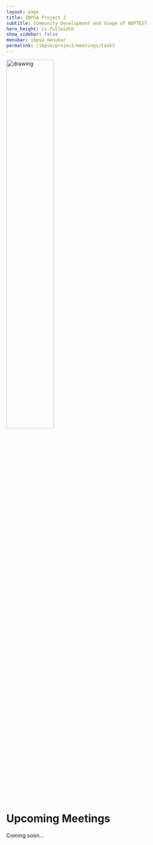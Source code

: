 ```yaml
---
layout: page
title: IBPSA Project 2
subtitle: Community Development and Usage of BOPTEST
hero_height: is-fullwidth
show_sidebar: false
menubar: ibpsa_menubar
permalink: /ibpsa/project/meetings/task3
---
```


<img src="../../../../images/project2logo.png" alt="drawing" width="50%"/>

# Upcoming Meetings

Coming soon...
